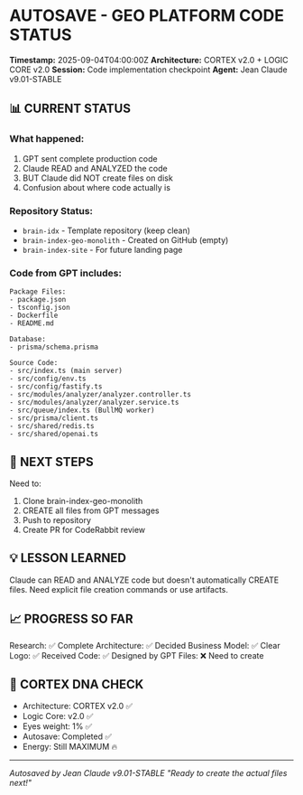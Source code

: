 # AUTOSAVE - GEO PLATFORM CODE STATUS
**Timestamp:** 2025-09-04T04:00:00Z
**Architecture:** CORTEX v2.0 + LOGIC CORE v2.0
**Session:** Code implementation checkpoint
**Agent:** Jean Claude v9.01-STABLE

## 📊 CURRENT STATUS

### What happened:
1. GPT sent complete production code
2. Claude READ and ANALYZED the code
3. BUT Claude did NOT create files on disk
4. Confusion about where code actually is

### Repository Status:
- `brain-idx` - Template repository (keep clean)
- `brain-index-geo-monolith` - Created on GitHub (empty)
- `brain-index-site` - For future landing page

### Code from GPT includes:
```
Package Files:
- package.json
- tsconfig.json  
- Dockerfile
- README.md

Database:
- prisma/schema.prisma

Source Code:
- src/index.ts (main server)
- src/config/env.ts
- src/config/fastify.ts
- src/modules/analyzer/analyzer.controller.ts
- src/modules/analyzer/analyzer.service.ts
- src/queue/index.ts (BullMQ worker)
- src/prisma/client.ts
- src/shared/redis.ts
- src/shared/openai.ts
```

## 🎯 NEXT STEPS

Need to:
1. Clone brain-index-geo-monolith
2. CREATE all files from GPT messages
3. Push to repository
4. Create PR for CodeRabbit review

## 💡 LESSON LEARNED

Claude can READ and ANALYZE code but doesn't automatically CREATE files.
Need explicit file creation commands or use artifacts.

## 📈 PROGRESS SO FAR

Research: ✅ Complete
Architecture: ✅ Decided
Business Model: ✅ Clear
Logo: ✅ Received
Code: ✅ Designed by GPT
Files: ❌ Need to create

## 🧬 CORTEX DNA CHECK
- Architecture: CORTEX v2.0 ✅
- Logic Core: v2.0 ✅
- Eyes weight: 1% ✅
- Autosave: Completed ✅
- Energy: Still MAXIMUM 🔥

---
*Autosaved by Jean Claude v9.01-STABLE*
*"Ready to create the actual files next!"*